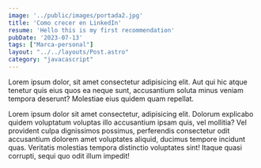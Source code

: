 ```yaml
---
image: '../public/images/portada2.jpg'
title: 'Como crecer en LinkedIn'
resume: 'Hello this is my first recommendation'
pubDate: '2023-07-13'
tags: ["Marca-personal"]
layout: "../../layouts/Post.astro"
category: "javacascript"
---
```


Lorem ipsum dolor, sit amet consectetur adipisicing elit. Aut qui hic atque tenetur quis eius quos ea neque sunt, accusantium soluta minus veniam tempora deserunt? Molestiae eius quidem quam repellat.

Lorem ipsum dolor sit amet consectetur, adipisicing elit. Dolorum explicabo quidem voluptatum voluptas illo accusantium ipsam quis, vel mollitia? Vel provident culpa dignissimos possimus, perferendis consectetur odit accusantium dolorem amet voluptates aliquid, ducimus tempore incidunt quas. Veritatis molestias tempora distinctio voluptates sint! Itaque quasi corrupti, sequi quo odit illum impedit!